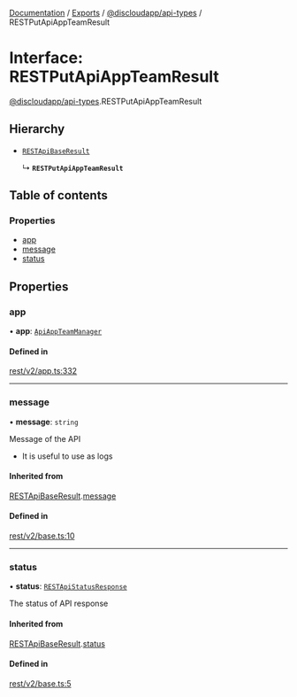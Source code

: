 [Documentation](../README.md) / [Exports](../modules.md) / [@discloudapp/api-types](../modules/discloudapp_api_types.md) / RESTPutApiAppTeamResult

# Interface: RESTPutApiAppTeamResult

[@discloudapp/api-types](../modules/discloudapp_api_types.md).RESTPutApiAppTeamResult

## Hierarchy

- [`RESTApiBaseResult`](discloudapp_api_types.RESTApiBaseResult.md)

  ↳ **`RESTPutApiAppTeamResult`**

## Table of contents

### Properties

- [app](discloudapp_api_types.RESTPutApiAppTeamResult.md#app)
- [message](discloudapp_api_types.RESTPutApiAppTeamResult.md#message)
- [status](discloudapp_api_types.RESTPutApiAppTeamResult.md#status)

## Properties

### app

• **app**: [`ApiAppTeamManager`](discloudapp_api_types.ApiAppTeamManager.md)

#### Defined in

[rest/v2/app.ts:332](https://github.com/discloud/discloud.app/blob/c6f50ea/packages/api-types/rest/v2/app.ts#L332)

___

### message

• **message**: `string`

Message of the API
- It is useful to use as logs

#### Inherited from

[RESTApiBaseResult](discloudapp_api_types.RESTApiBaseResult.md).[message](discloudapp_api_types.RESTApiBaseResult.md#message)

#### Defined in

[rest/v2/base.ts:10](https://github.com/discloud/discloud.app/blob/c6f50ea/packages/api-types/rest/v2/base.ts#L10)

___

### status

• **status**: [`RESTApiStatusResponse`](../modules/discloudapp_api_types.md#restapistatusresponse)

The status of API response

#### Inherited from

[RESTApiBaseResult](discloudapp_api_types.RESTApiBaseResult.md).[status](discloudapp_api_types.RESTApiBaseResult.md#status)

#### Defined in

[rest/v2/base.ts:5](https://github.com/discloud/discloud.app/blob/c6f50ea/packages/api-types/rest/v2/base.ts#L5)
